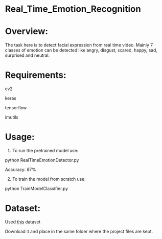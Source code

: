 # Real_Time_Emotion_Recognition

<a id="p1"></a> 
# Overview: 

The task here is to detect facial expression from real time video. Mainly 7 classes of emotion can be 
detected like angry, disgust, scared, happy, sad, surprised and neutral. 

<a id="p2"></a> 
# Requirements:

 cv2

 keras

 tensorflow

 imutils

<a id="p3"></a> 
# Usage:

1. To run the pretrained model use:

python RealTimeEmotionDetector.py

Accuracy: 67%   

2. To train the model from scratch use:

python TrainModelClassifier.py


<a id="p4"></a> 
# Dataset:

Used [this](https://www.kaggle.com/c/3364/download-all) dataset

Download it and place in the same folder where the project files are kept.





